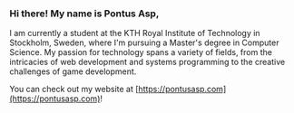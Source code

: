 ### Hi there! My name is Pontus Asp,
I am currently a student at the KTH Royal Institute of Technology in Stockholm, Sweden, where I'm pursuing a Master's degree in Computer Science.
My passion for technology spans a variety of fields, from the intricacies of web development and systems programming to the creative challenges of game development.

You can check out my website at [https://pontusasp.com](https://pontusasp.com)!
<!--
**pontusasp/pontusasp** is a ✨ _special_ ✨ repository because its `README.md` (this file) appears on your GitHub profile.

Here are some ideas to get you started:

- 🔭 I’m currently working on ...
- 🌱 I’m currently learning ...
- 👯 I’m looking to collaborate on ...
- 🤔 I’m looking for help with ...
- 💬 Ask me about ...
- 📫 How to reach me: ...
- 😄 Pronouns: ...
- ⚡ Fun fact: ...
-->
